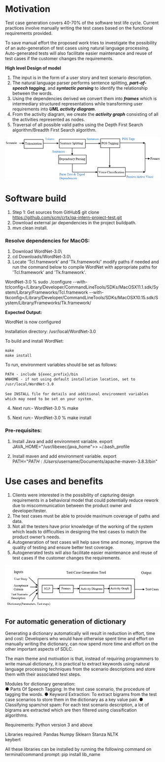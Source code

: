 # **Motivation**
Test case generation covers 40-70% of the software test life cycle. Current practices involve manually writing the test cases based on the functional requirements provided.

To save manual effort the proposed work tries to investigate the possibility of an auto-generation of test cases using natural language processing. Auto-generated tests will also facilitate easier maintenance and reuse of test cases if the customer changes the requirements.

**High level Design of model**

1. The input is in the form of a user story and test scenario description.
1. The natural language parser performs sentence splitting, _***part-of-speech tagging***_, and _***syntactic parsing***_ to identify the relationship between the words.
1. Using the dependencies derived we convert them into _***frames***_ which is intermediary structured representations while transforming user requirements into _***UML activity diagram***_.
1. From the activity diagram, we create the _***activity graph***_ consisting of all the activities represented as nodes.
1. Traversal of all possible valid paths using the Depth First Search algorithm/Breadth First Search algorithm.

![Identification of dependencies and converting them into frames](./ReadMe_Images/step_frames.png)
  
# **Software build**
1. Step 1: Get sources from GitHub$ git clone https://github.com/scm/crtx/qa-intern-project-test.git
2. Download external jar dependencies in the project buildpath.
2. mvn clean install.

### Resolve dependencies for MacOS:
1. Download WordNet-3.0\
2. cd Downloads/WordNet-3.0\
3. Locate 'Tcl.framework' and 'Tk.framework/' modify paths if needed and run the command below to compile WordNet with appropriate paths for 'Tcl.framework' and 'Tk.framework'.

WordNet-3.0 % sudo ./configure --with-tclconfig=/Library/Developer/CommandLineTools/SDKs/MacOSX11.1.sdk/System/Library/Frameworks/Tcl.framework --with-tkconfig=/Library/Developer/CommandLineTools/SDKs/MacOSX10.15.sdk/System/Library/Frameworks/Tk.framework/

**Expected Output:**

WordNet is now configured

  Installation directory:               /usr/local/WordNet-3.0

  To build and install WordNet:

    make
    make install

  To run, environment variables should be set as follows:

    PATH - include ${exec_prefix}/bin
    WNHOME - if not using default installation location, set to /usr/local/WordNet-3.0

    See INSTALL file for details and additional environment variables
    which may need to be set on your system.

4. Next run:-
WordNet-3.0 % make

5. Next run:-
WordNet-3.0 % make install

### **Pre-requisites:**
1. Install Java and add environment variable. export JAVA_HOME="/usr/libexec/java_home">> ~/.bash_profile
 
2. Install maven and add environment variable. export PATH="$PATH:/Users/$username/Documents/apache-maven-3.8.3/bin"

# **Use cases and benefits**
1. Clients were interested in the possibility of capturing design requirements in a behavioral model that could potentially reduce rework due to miscommunication between the product owner and developer/tester.
2. The test cases must be able to provide maximum coverage of paths and data.
3. Not all the testers have prior knowledge of the working of the system which leads to difficulties in designing the test cases to match the product owner’s needs.
4. Autogeneration of test cases will help save time and money, improve the quality of testing and ensure better test coverage.
5. Autogenerated tests will also facilitate easier maintenance and reuse of test cases if the customer changes the requirements.

![Design](./ReadMe_Images/design.png)


## **For automatic generation of dictionary**
Generating a dictionary automatically will result in reduction in effort, time and cost: 
Developers who would have otherwise spent time and effort on manually writing the 
dictionary, can now spend more time and effort on the other important aspects of SDLC. 

The main theme and motivation is that, instead of requiring 
programmers to write manual dictionary, it is practical to extract keywords using natural 
language processing techniques from the scenario descriptions and store them with their 
associated test steps.

Modules for dictionary generation:  
● Parts Of Speech Tagging: In the test case scenario, the procedure of 
tagging the words. 
● Keyword Extraction: To extract bigrams from the test case scenarios to 
store them in the dictionary as a key value pair. 
● Classifying spam/not spam: For each test scenario description, a lot of 
bigrams are extracted which are then filtered using classification 
algorithms.

Requirements:
Python version 3 and above

Libraries required:
	Pandas 
	Numpy
	Sklearn
	Stanza 
	NLTK	
	keybert
	
 All these libraries can be installed by running the following command on terminal/command prompt:
		pip install lib_name
